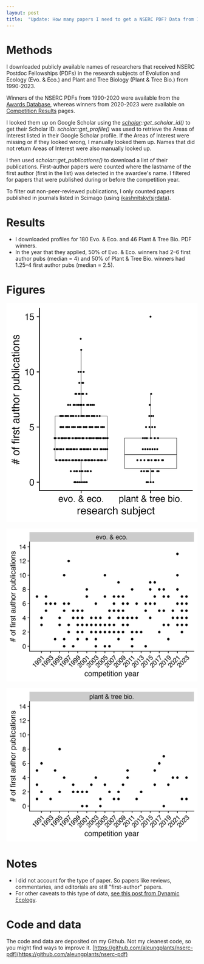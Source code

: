 ```yaml
---
layout: post
title:  "Update: How many papers I need to get a NSERC PDF? Data from 1990-2023"
---
```


# Methods

I downloaded publicly available names of researchers that received NSERC Postdoc Fellowships (PDFs) in the research subjects of Evolution and Ecology (Evo. & Eco.) and Plant and Tree Biology (Plant & Tree Bio.) from 1990-2023. 

Winners of the NSERC PDFs from 1990-2020 were available from the [Awards Database](https://www.nserc-crsng.gc.ca/ase-oro/index_eng.asp), whereas winners from 2020-2023 were available on [Competition Results](https://www.nserc-crsng.gc.ca/NSERC-CRSNG/FundingDecisions-DecisionsFinancement/ScholarshipsAndFellowships-ConcoursDeBourses/index_eng.asp) pages. 

I looked them up on Google Scholar using the *[scholar](https://github.com/YuLab-SMU/scholar)::get_scholar_id()* to get their Scholar ID. *scholar::get_profile()* was used to retrieve the Areas of Interest listed in their Google Scholar profile. If the Areas of Interest were missing or if they looked wrong, I manually looked them up. Names that did not return Areas of Interest were also manually looked up. 

I then used *‌scholar::get_publications()* to download a list of their publications. First-author papers were counted where the lastname of the first author (first in the list) was detected in the awardee's name. I filtered for papers that were published during or before the competition year.

To filter out non-peer-reviewed publications, I only counted papers published in journals listed in Scimago (using [ikashnitsky/sjrdata](https://github.com/ikashnitsky/sjrdata)).

# Results

- I downloaded profiles for 180 Evo. & Eco. and 46 Plant & Tree Bio. PDF winners.
- In the year that they applied, 50% of Evo. & Eco. winners had 2–6 first author pubs (median = 4) and 50% of Plant & Tree Bio. winners had 1.25–4 first author pubs (median = 2.5).


# Figures

![boxplot of nserc pdf awardees - # first author pubs in the two research subjects](/assets/2024-12-10-firstauthorpubs_all.png)

![scatterplot of # first author pubs over the years in evoeco](/assets/2024-12-10-firstauthorpubs_time_evolecol.png)

![scatterplot of # first author pubs over the years in plant bio](/assets/2024-12-10-firstauthorpubs_time_plantbiol.png)

# Notes

- I did not account for the type of paper. So papers like reviews, commentaries, and editorials are still "first-author" papers.
- For other caveats to this type of data, [see this post from Dynamic Ecology](https://dynamicecology.wordpress.com/2024/05/02/how-many-papers-do-you-typically-need-to-receive-an-nserc-cgs-pgs-or-post-doctoral-fellowship-heres-the-data/).

# Code and data

The code and data are deposited on my Github. Not my cleanest code, so you might find ways to improve it.
[https://github.com/aleungplants/nserc-pdf](https://github.com/aleungplants/nserc-pdf)